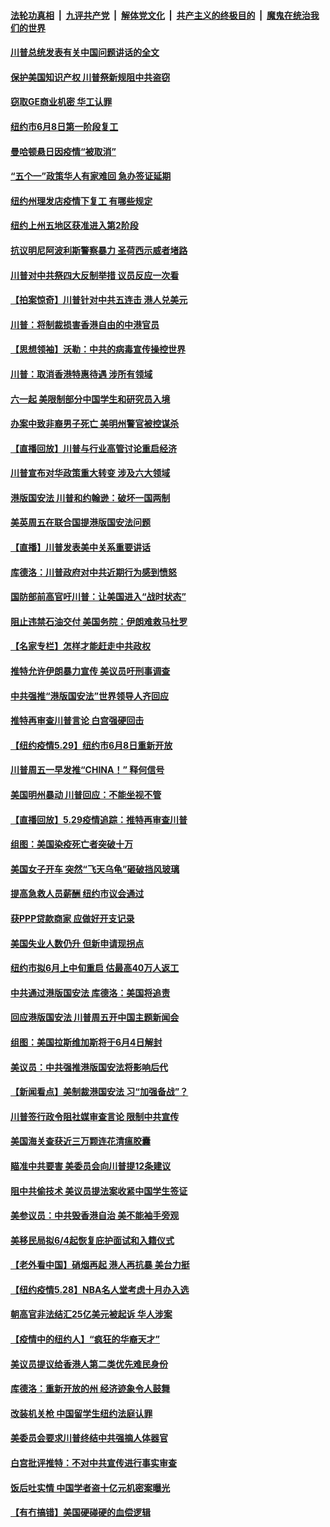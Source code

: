 

####  [法轮功真相](../../../../basic/blob/master/README.md?t=05301830) &nbsp;|&nbsp; [九评共产党](../../../../9ping.md/blob/master/README.md?t=05301830) &nbsp;|&nbsp; [解体党文化](../../../../jtdwh.md/blob/master/README.md?t=05301830)  &nbsp;|&nbsp; [共产主义的终极目的](../../../../gczydzjmd.md/blob/master/README.md?t=05301830) &nbsp;|&nbsp; [魔鬼在统治我们的世界](../../../../mgztzwmdsj.md/blob/master/README.md?t=05301830) 

#### [川普总统发表有关中国问题讲话的全文](../pages/nsc412/n12148103.md?t=05301830) 

#### [保护美国知识产权 川普祭新规阻中共盗窃](../pages/nsc412/n12147992.md?t=05301830) 

#### [窃取GE商业机密 华工认罪](../pages/nsc412/n12147874.md?t=05301830) 

#### [纽约市6月8日第一阶段复工](../pages/nsc412/n12147947.md?t=05301830) 

#### [曼哈顿悬日因疫情“被取消”](../pages/nsc412/n12147871.md?t=05301830) 

#### [“五个一”政策华人有家难回  急办签证延期](../pages/nsc412/n12147932.md?t=05301830) 

#### [纽约州理发店疫情下复工   有哪些规定](../pages/nsc412/n12147936.md?t=05301830) 

#### [纽约上州五地区获准进入第2阶段](../pages/nsc412/n12147880.md?t=05301830) 

#### [抗议明尼阿波利斯警察暴力 圣荷西示威者堵路](../pages/nsc412/n12147910.md?t=05301830) 

#### [川普对中共祭四大反制举措 议员反应一次看](../pages/nsc412/n12147616.md?t=05301830) 

#### [【拍案惊奇】川普针对中共五连击 港人兑美元](../pages/nsc412/n12147569.md?t=05301830) 

#### [川普：将制裁损害香港自由的中港官员](../pages/nsc412/n12147255.md?t=05301830) 

#### [【思想领袖】沃勒：中共的病毒宣传操控世界](../pages/nsc412/n12070926.md?t=05301830) 

#### [川普：取消香港特惠待遇 涉所有领域](../pages/nsc412/n12147143.md?t=05301830) 

#### [六一起 美限制部分中国学生和研究员入境](../pages/nsc412/n12147285.md?t=05301830) 

#### [办案中致非裔男子死亡 美明州警官被控谋杀](../pages/nsc412/n12147207.md?t=05301830) 

#### [【直播回放】川普与行业高管讨论重启经济](../pages/nsc412/n12147068.md?t=05301830) 

#### [川普宣布对华政策重大转变 涉及六大领域](../pages/nsc412/n12147002.md?t=05301830) 

#### [港版国安法 川普和约翰逊：破坏一国两制](../pages/nsc412/n12147093.md?t=05301830) 

#### [美英周五在联合国提港版国安法问题](../pages/nsc412/n12146704.md?t=05301830) 

#### [【直播】川普发表美中关系重要讲话](../pages/nsc412/n12146579.md?t=05301830) 

#### [库德洛：川普政府对中共近期行为感到愤怒](../pages/nsc412/n12146911.md?t=05301830) 

#### [国防部前高官吁川普：让美国进入“战时状态”](../pages/nsc412/n12146703.md?t=05301830) 

#### [阻止违禁石油交付 美国务院：伊朗难救马杜罗](../pages/nsc412/n12146801.md?t=05301830) 

#### [【名家专栏】怎样才能赶走中共政权](../pages/nsc412/n12144998.md?t=05301830) 

#### [推特允许伊朗暴力宣传 美议员吁刑事调查](../pages/nsc412/n12146767.md?t=05301830) 

#### [中共强推“港版国安法”世界领导人齐回应](../pages/nsc412/n12146598.md?t=05301830) 

#### [推特再审查川普言论 白宫强硬回击](../pages/nsc412/n12146617.md?t=05301830) 

#### [【纽约疫情5.29】纽约市6月8日重新开放](../pages/nsc412/n12146090.md?t=05301830) 

#### [川普周五一早发推“CHINA！” 释何信号](../pages/nsc412/n12146612.md?t=05301830) 

#### [美国明州暴动 川普回应：不能坐视不管](../pages/nsc412/n12146337.md?t=05301830) 

#### [【直播回放】5.29疫情追踪：推特再审查川普](../pages/nsc412/n12146172.md?t=05301830) 

#### [组图：美国染疫死亡者突破十万](../pages/nsc412/n12145676.md?t=05301830) 

#### [美国女子开车 突然“飞天乌龟”砸破挡风玻璃](../pages/nsc412/n12145594.md?t=05301830) 

#### [提高急救人员薪酬  纽约市议会通过](../pages/nsc412/n12145481.md?t=05301830) 

#### [获PPP贷款商家  应做好开支记录](../pages/nsc412/n12145485.md?t=05301830) 

#### [美国失业人数仍升 但新申请现拐点](../pages/nsc412/n12145478.md?t=05301830) 

#### [纽约市拟6月上中旬重启  估最高40万人返工](../pages/nsc412/n12145427.md?t=05301830) 

#### [中共通过港版国安法 库德洛：美国将追责](../pages/nsc412/n12144631.md?t=05301830) 

#### [回应港版国安法 川普周五开中国主题新闻会](../pages/nsc412/n12144528.md?t=05301830) 

#### [组图：美国拉斯维加斯将于6月4日解封](../pages/nsc412/n12142966.md?t=05301830) 

#### [美议员：中共强推港版国安法将影响后代](../pages/nsc412/n12144481.md?t=05301830) 

#### [【新闻看点】美制裁港国安法 习“加强备战”？](../pages/nsc412/n12144168.md?t=05301830) 

#### [川普签行政令阻社媒审查言论 限制中共宣传](../pages/nsc412/n12144588.md?t=05301830) 

#### [美国海关查获近三万颗连花清瘟胶囊](../pages/nsc412/n12144599.md?t=05301830) 

#### [瞄准中共要害 美委员会向川普提12条建议](../pages/nsc412/n12144699.md?t=05301830) 

#### [阻中共偷技术 美议员提法案收紧中国学生签证](../pages/nsc412/n12144572.md?t=05301830) 

#### [美参议员：中共毁香港自治 美不能袖手旁观](../pages/nsc412/n12144562.md?t=05301830) 

#### [美移民局拟6/4起恢复庇护面试和入籍仪式](../pages/nsc412/n12144545.md?t=05301830) 

#### [【老外看中国】硝烟再起 港人再抗暴 美台力挺](../pages/nsc412/n12144587.md?t=05301830) 

#### [【纽约疫情5.28】NBA名人堂考虑十月办入选](../pages/nsc412/n12143328.md?t=05301830) 

#### [朝高官非法结汇25亿美元被起诉 华人涉案](../pages/nsc412/n12144464.md?t=05301830) 

#### [【疫情中的纽约人】“疯狂的华裔天才”](../pages/nsc412/n12144432.md?t=05301830) 

#### [美议员提议给香港人第二类优先难民身份](../pages/nsc412/n12144343.md?t=05301830) 

#### [库德洛：重新开放的州 经济迹象令人鼓舞](../pages/nsc412/n12144342.md?t=05301830) 

#### [改装机关枪 中国留学生纽约法庭认罪](../pages/nsc412/n12142409.md?t=05301830) 

#### [美委员会要求川普终结中共强摘人体器官](../pages/nsc412/n12143975.md?t=05301830) 

#### [白宫批评推特：不对中共宣传进行事实审查](../pages/nsc412/n12143932.md?t=05301830) 

#### [饭后吐实情 中国学者盗十亿元机密案曝光](../pages/nsc412/n12144198.md?t=05301830) 

#### [【有冇搞错】美国硬碰硬的血偿逻辑](../pages/nsc412/n12144160.md?t=05301830) 

